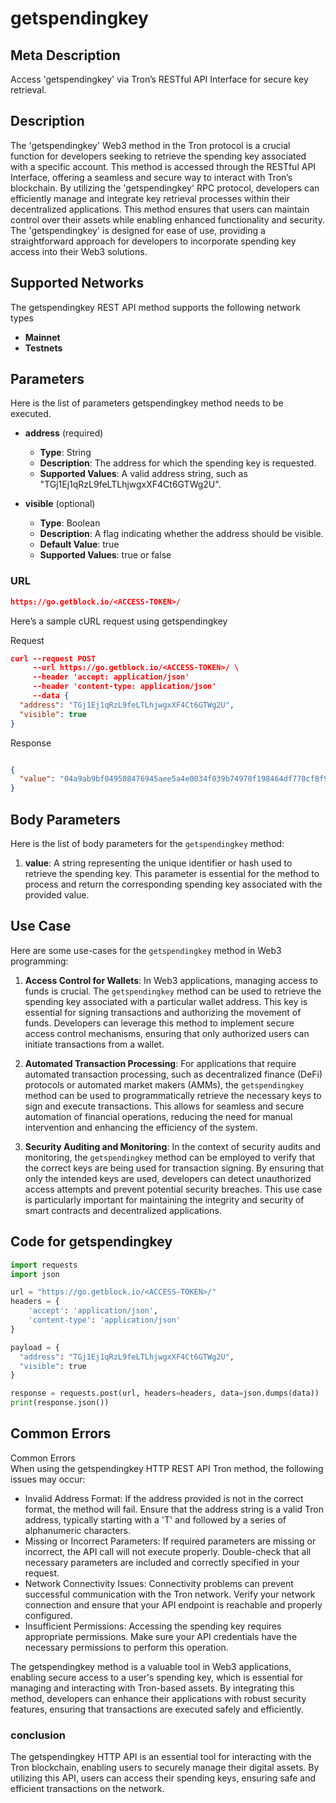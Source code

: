 # getspendingkey


## Meta Description
Access 'getspendingkey' via Tron’s RESTful API Interface for secure key retrieval.

## Description
The 'getspendingkey' Web3 method in the Tron protocol is a crucial function for developers seeking to retrieve the spending key associated with a specific account. This method is accessed through the RESTful API Interface, offering a seamless and secure way to interact with Tron’s blockchain. By utilizing the 'getspendingkey' RPC protocol, developers can efficiently manage and integrate key retrieval processes within their decentralized applications. This method ensures that users can maintain control over their assets while enabling enhanced functionality and security. The 'getspendingkey' is designed for ease of use, providing a straightforward approach for developers to incorporate spending key access into their Web3 solutions.

## Supported Networks
The getspendingkey REST API method supports the following network types
- **Mainnet**
- **Testnets**

## Parameters

Here is the list of parameters getspendingkey method needs to be executed.

- **address** (required)
  - **Type**: String
  - **Description**: The address for which the spending key is requested.
  - **Supported Values**: A valid address string, such as "TGj1Ej1qRzL9feLTLhjwgxXF4Ct6GTWg2U".

- **visible** (optional)
  - **Type**: Boolean
  - **Description**: A flag indicating whether the address should be visible.
  - **Default Value**: true
  - **Supported Values**: true or false

### URL
```json
https://go.getblock.io/<ACCESS-TOKEN>/
```
Here’s a sample cURL request using getspendingkey

Request
```json
curl --request POST 
     --url https://go.getblock.io/<ACCESS-TOKEN>/ \
     --header 'accept: application/json' 
     --header 'content-type: application/json' 
     --data {
  "address": "TGj1Ej1qRzL9feLTLhjwgxXF4Ct6GTWg2U",
  "visible": true
}
```

Response
```json

{
  "value": "04a9ab9bf049508476945aee5a4e0034f039b74970f198464df770cf8f9cbd7c"
}
```
## Body Parameters

Here is the list of body parameters for the `getspendingkey` method:

1. **value**: A string representing the unique identifier or hash used to retrieve the spending key. This parameter is essential for the method to process and return the corresponding spending key associated with the provided value.

## Use Case

Here are some use-cases for the `getspendingkey` method in Web3 programming:

1. **Access Control for Wallets**: In Web3 applications, managing access to funds is crucial. The `getspendingkey` method can be used to retrieve the spending key associated with a particular wallet address. This key is essential for signing transactions and authorizing the movement of funds. Developers can leverage this method to implement secure access control mechanisms, ensuring that only authorized users can initiate transactions from a wallet.

2. **Automated Transaction Processing**: For applications that require automated transaction processing, such as decentralized finance (DeFi) protocols or automated market makers (AMMs), the `getspendingkey` method can be used to programmatically retrieve the necessary keys to sign and execute transactions. This allows for seamless and secure automation of financial operations, reducing the need for manual intervention and enhancing the efficiency of the system.

3. **Security Auditing and Monitoring**: In the context of security audits and monitoring, the `getspendingkey` method can be employed to verify that the correct keys are being used for transaction signing. By ensuring that only the intended keys are used, developers can detect unauthorized access attempts and prevent potential security breaches. This use case is particularly important for maintaining the integrity and security of smart contracts and decentralized applications.

## Code for getspendingkey


```python
import requests
import json

url = "https://go.getblock.io/<ACCESS-TOKEN>/"
headers = {
    'accept': 'application/json',
    'content-type': 'application/json'
}

payload = {
  "address": "TGj1Ej1qRzL9feLTLhjwgxXF4Ct6GTWg2U",
  "visible": true
}

response = requests.post(url, headers=headers, data=json.dumps(data))
print(response.json())
```
## Common Errors

Common Errors  
When using the getspendingkey HTTP REST API Tron method, the following issues may occur:  
- Invalid Address Format: If the address provided is not in the correct format, the method will fail. Ensure that the address string is a valid Tron address, typically starting with a 'T' and followed by a series of alphanumeric characters.  
- Missing or Incorrect Parameters: If required parameters are missing or incorrect, the API call will not execute properly. Double-check that all necessary parameters are included and correctly specified in your request.  
- Network Connectivity Issues: Connectivity problems can prevent successful communication with the Tron network. Verify your network connection and ensure that your API endpoint is reachable and properly configured.  
- Insufficient Permissions: Accessing the spending key requires appropriate permissions. Make sure your API credentials have the necessary permissions to perform this operation.

The getspendingkey method is a valuable tool in Web3 applications, enabling secure access to a user's spending key, which is essential for managing and interacting with Tron-based assets. By integrating this method, developers can enhance their applications with robust security features, ensuring that transactions are executed safely and efficiently.

### conclusion

The getspendingkey HTTP API is an essential tool for interacting with the Tron blockchain, enabling users to securely manage their digital assets. By utilizing this API, users can access their spending keys, ensuring safe and efficient transactions on the network.
